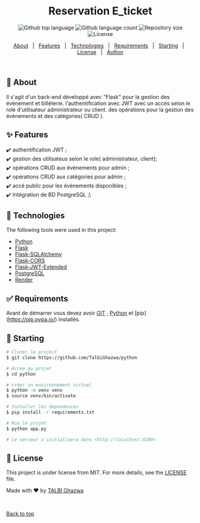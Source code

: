 <h1 align="center">Reservation E_ticket</h1>

<p align="center">
  <img alt="Github top language" src="https://img.shields.io/github/languages/top/https://github.com/TalbiGhazwa/python?color=56BEB8">
  <img alt="Github language count" src="https://img.shields.io/github/languages/count/https://github.com/TalbiGhazwa/python?color=56BEB8">
  <img alt="Repository size" src="https://img.shields.io/github/repo-size/https://github.com/TalbiGhazwa/python?color=56BEB8">
  <img alt="License" src="https://img.shields.io/github/license/https://github.com/TalbiGhazwa/python?color=56BEB8">
</p>

<p align="center">
  <a href="#dart-about">About</a> &#xa0; | &#xa0; 
  <a href="#sparkles-features">Features</a> &#xa0; | &#xa0;
  <a href="#rocket-technologies">Technologies</a> &#xa0; | &#xa0;
  <a href="#white_check_mark-requirements">Requirements</a> &#xa0; | &#xa0;
  <a href="#checkered_flag-starting">Starting</a> &#xa0; | &#xa0;
  <a href="#memo-license">License</a> &#xa0; | &#xa0;
  <a href="https://github.com/https://github.com/TalbiGhazwa" target="_blank">Author</a>
</p>

<br>

## :dart: About ##

Il s'agit d'un back-end développé avec "Flask" pour la gestion des évènement et  billéterie.
l'authentification avec JWT avec un accés selon le role d'utilisateur administrateur ou client.
des opérations pour la gestion des évènements et des catégories( CRUD ).


## :sparkles: Features ##

:heavy_check_mark: authentification JWT ;\
:heavy_check_mark: gestion des utilisateus selon le role( administrateur, client);\
:heavy_check_mark: opérations CRUD aux évènements pour admin ;\
:heavy_check_mark: opérations CRUD aux catégories pour admin ;\
:heavy_check_mark: accé public pour les évènements disponibles ;\
:heavy_check_mark: Intégration de BD PostgreSQL ;\

## :rocket: Technologies ##

The following tools were used in this project:

- [Python](https://www.python.org/)
- [Flask](https://flask.palletsprojects.com/)
- [Flask-SQLAlchemy](https://flask-sqlalchemy.readthedocs.io/)
- [Flask-CORS](https://flask-cors.readthedocs.io/en/latest/)
- [Flask-JWT-Extended](https://flask-jwt-extended.readthedocs.io/)
- [PostgreSQL](https://www.postgresql.org/)
- [Render](https://render.com/)


## :white_check_mark: Requirements ##

Avant de démarrer vous devez avoir [GIT](https://git-scm.com) , [Python](https://www.python.org/) et [pip] (https://pip.pypa.io/) installés.

## :checkered_flag: Starting ##

```bash
# Cloner le project
$ git clone https://github.com/TalbiGhazwa/python

# Accée au projet
$ cd python

# créer un environnement virtuel
$ python -m venv venv
$ source venv/bin/activate

# Installer les dependences
$ pip install -r requirements.txt

# Run le projet
$ python app.py

# Le serveur s'initialisera dans <http://localhost:4200>
```

## :memo: License ##

This project is under license from MIT. For more details, see the [LICENSE](LICENSE) file.


Made with :heart: by <a href="https://github.com/TalbiGhazwa" target="_blank">TALBI Ghazwa</a>

&#xa0;

<a href="#top">Back to top</a>
